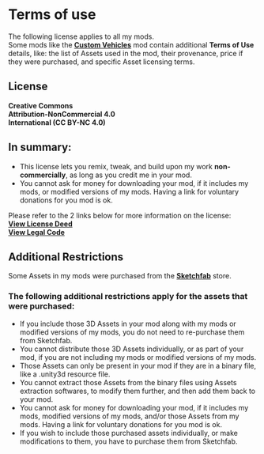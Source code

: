 <!--Read this in github to have all the visuals and formatting: https://github.com/manux32/7dtdSdxMods-->

# Terms of use  

The following license applies to all my mods.  
Some mods like the [**Custom Vehicles**](https://github.com/manux32/7d2d_A17_sdx_mods/tree/master/manux_CustomVehicles_A17_modlet#terms-of-use) mod contain additional **Terms of Use** details, like: the list of Assets used in the mod, their provenance, price if they were purchased, and specific Asset licensing terms.  

## License
**Creative Commons**  
**Attribution-NonCommercial 4.0**  
**International (CC BY-NC 4.0)**  

## In summary:
- This license lets you remix, tweak, and build upon my work __**non-commercially**__, as long as you credit me in your mod.
- You cannot ask for money for downloading your mod, if it includes my mods, or modified versions of my mods. Having a link for voluntary donations for you mod is ok.  

Please refer to the 2 links below for more information on the license:  
[**View License Deed**](https://creativecommons.org/licenses/by-nc/4.0/)  
[**View Legal Code**](https://creativecommons.org/licenses/by-nc/4.0/legalcode)  

## Additional Restrictions
Some Assets in my mods were purchased from the [**Sketchfab**](https://sketchfab.com/) store.  

### The following additional restrictions apply for the assets that were purchased:  
- If you include those 3D Assets in your mod along with my mods or modified versions of my mods, you do not need to re-purchase them from Sketchfab.
- You cannot distribute those 3D Assets individually, or as part of your mod, if you are not including my mods or modified versions of my mods.
- Those Assets can only be present in your mod if they are in a binary file, like a .unity3d resource file. 
- You cannot extract those Assets from the binary files using Assets extraction softwares, to modify them further, and then add them back to your mod. 
- You cannot ask for money for downloading your mod, if it includes my mods, modified versions of my mods, and/or those Assets from my mods. Having a link for voluntary donations for you mod is ok.
- If you wish to include those purchased assets individually, or make modifications to them, you have to purchase them from Sketchfab.
